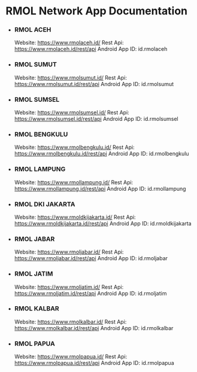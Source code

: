 # RMOL Network App Documentation

- ### RMOL ACEH
	Website: https://www.rmolaceh.id/
	Rest Api: https://www.rmolaceh.id/rest/api
	Android App ID: id.rmolaceh

- ### RMOL SUMUT
	Website: https://www.rmolsumut.id/
	Rest Api: https://www.rmolsumut.id/rest/api
	Android App ID: id.rmolsumut

- ### RMOL SUMSEL
	Website: https://www.rmolsumsel.id/
	Rest Api: https://www.rmolsumsel.id/rest/api
	Android App ID: id.rmolsumsel

- ### RMOL BENGKULU
	Website: https://www.rmolbengkulu.id/
	Rest Api: https://www.rmolbengkulu.id/rest/api
	Android App ID: id.rmolbengkulu

- ### RMOL LAMPUNG
	Website: https://www.rmollampung.id/
	Rest Api: https://www.rmollampung.id/rest/api
	Android App ID: id.rmollampung

- ### RMOL DKI JAKARTA
	Website: https://www.rmoldkijakarta.id/
	Rest Api: https://www.rmoldkijakarta.id/rest/api
	Android App ID: id.rmoldkijakarta

- ### RMOL JABAR
	Website: https://www.rmoljabar.id/
	Rest Api: https://www.rmoljabar.id/rest/api
	Android App ID: id.rmoljabar

- ### RMOL JATIM
	Website: https://www.rmoljatim.id/
	Rest Api: https://www.rmoljatim.id/rest/api
	Android App ID: id.rmoljatim

- ### RMOL KALBAR
	Website: https://www.rmolkalbar.id/
	Rest Api: https://www.rmolkalbar.id/rest/api
	Android App ID: id.rmolkalbar

- ### RMOL PAPUA
	Website: https://www.rmolpapua.id/
	Rest Api: https://www.rmolpapua.id/rest/api
	Android App ID: id.rmolpapua